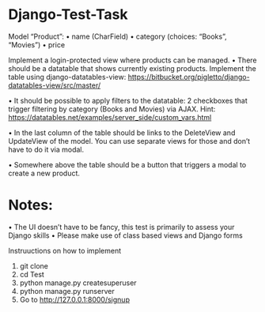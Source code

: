 # Django-Test-Task
Model “Product”:
• name (CharField)
• category (choices: “Books”, “Movies”)
• price

Implement a login-protected view where products can be managed.
• There should be a datatable that shows currently existing products.
Implement the table using django-datatables-view:
https://bitbucket.org/pigletto/django-datatables-view/src/master/

• It should be possible to apply filters to the datatable:
2 checkboxes that trigger filtering by category (Books and Movies) via AJAX.
Hint: https://datatables.net/examples/server_side/custom_vars.html

• In the last column of the table should be links to the DeleteView and
UpdateView of the model. You can use separate views for those and don’t have 
to do it via modal.

• Somewhere above the table should be a button that triggers a modal to create a
new product.

# Notes:
• The UI doesn’t have to be fancy, this test is primarily to assess your Django skills
• Please make use of class based views and Django forms

Instruuctions on how to implement 

1. git clone 
2. cd Test
3. python manage.py createsuperuser
4. python manage.py runserver
5. Go to http://127.0.0.1:8000/signup 

